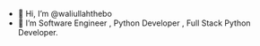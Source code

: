 - 👋 Hi, I’m @waliullahthebo
- 👀 I’m Software Engineer , Python Developer , Full Stack Python Developer.
